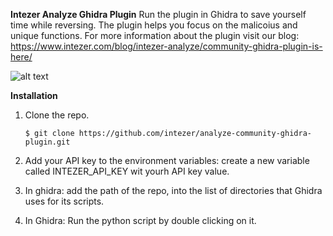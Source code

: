 **Intezer Analyze Ghidra Plugin**
Run the plugin in Ghidra to save yourself time while reversing.
The plugin helps you focus on the malicoius and unique functions.
For more information about the plugin visit our blog: 
https://www.intezer.com/blog/intezer-analyze/community-ghidra-plugin-is-here/

![alt text](https://github.com/intezer/analyze-community-ghidra-plugin/master/media/ghidra_community.gif)

**Installation**
1. Clone the repo.

    ```
    $ git clone https://github.com/intezer/analyze-community-ghidra-plugin.git
    ```  
    
2. Add your API key to the environment variables: create a new variable called INTEZER_API_KEY wit yourh API key value.
3. In ghidra: add the path of the repo, into the list of directories that Ghidra uses for its scripts.
4. In Ghidra: Run the python script by double clicking on it.
